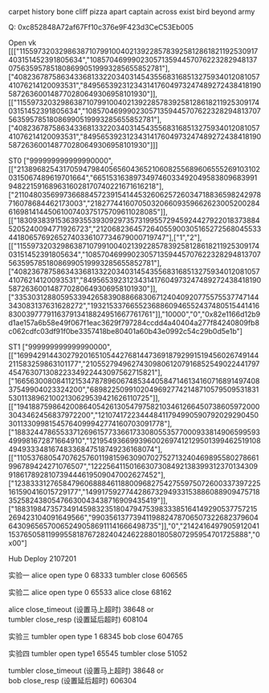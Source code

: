 carpet history bone cliff pizza apart captain across exist bird beyond army

Q: 0xc852848A72af67Ff10c376e9F423d3CeC53Eb005

Open vk
[[["11559732032986387107991004021392285783925812861821192530917403151452391805634","10857046999023057135944570762232829481370756359578518086990519993285655852781"],["4082367875863433681332203403145435568316851327593401208105741076214120093531","8495653923123431417604973247489272438418190587263600148770280649306958101930"]],[["11559732032986387107991004021392285783925812861821192530917403151452391805634","10857046999023057135944570762232829481370756359578518086990519993285655852781"],["4082367875863433681332203403145435568316851327593401208105741076214120093531","8495653923123431417604973247489272438418190587263600148770280649306958101930"]]]

ST0
["999999999999990000",[["21389682543170594798405656043652106082556896065552691031020315067489619701664","6651531638973497460334920495838096839919482215916896316028170740221671616218"],["21104803569973668845723915414453260625726034718836598242978716078684462173003","21827744160705032066093596626230052002846169814144506100740375175709611028085"]],[["18309383915363935539309297357319955729459244279220183738845205240094771926723","21206823645726405590030516527256804553344180657692652740336107734679000719747"],["1","2"],[["11559732032986387107991004021392285783925812861821192530917403151452391805634","10857046999023057135944570762232829481370756359578518086990519993285655852781"],["4082367875863433681332203403145435568316851327593401208105741076214120093531","8495653923123431417604973247489272438418190587263600148770280649306958101930"]],["3353031288059533942658390886683067124040920775575537747144343083137631628272","19321533766552368860946552437480515441416830039777911637913418824951667761761"]],"10000","0","0x82e1166d12b9d1ae157a6b58e49f067f1eac3629f797284ccdd4a40404a277f84240809fb8c062cdfc03df91f0be3357418be80401a60b43e0992c54c29b0d5e1b"]

ST1
["999999999999990000",[["16994291443027920165105442768144736918792991519456026749144211583259863101177","21055279496274309806120791685254902244179745476307130822334922443097562715821"],["16656300808411215347878960674853440584714613416071689149740837549904023324200","6898225099102049692774214871057950953183153011389621002130629539421626110725"]],[["19418875986420086405426130547975821034612664507386059720003043462456837972200","12107417223444841179499059079202929045030113309981545764099942774160703091778"],["18832447865533712696157733661733080553577000933814906599593499981672871664910","12195493669939600269741212950139946251910849493334816748336847518749236168074"],[["11053768054707625760119815963090702752713240469895580278661996789424271076507","12225641150166307308492138399312370134309918617892810739444619509047002627452"],["12383331276584796068884611880096827542755975072600337397225161590416015729177","14991759277442867329493315388608890947571835258243805476630043438716909435419"]],["18831984735734914598323518047947539833385164149290537757215269423104091649566","9903561377394119882478706507322682379604643096565700652490586911141666498735"]],"0","21424164979059120411537650581199955818767282404246228801805807295954701725888","0x00"]

Hub Deploy 2107201

实验一
alice open type 0 68333
tumbler close 606565

实验二
alice open type 0 65533
alice close 68162

alice close_timeout (设置马上超时) 38648
or  
tumbler close_resp (设置延后超时) 608104

实验三
tumbler open type 1 68345
bob close 604765

实验四
tumbler open type1 65545
tumbler close 51052

tumbler close_timeout (设置马上超时) 38648
or  
bob close_resp (设置延后超时) 606304
